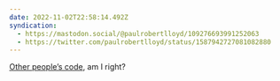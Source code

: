 ```yaml
---
date: 2022-11-02T22:58:14.492Z
syndication:
  - https://mastodon.social/@paulrobertlloyd/109276693991252063
  - https://twitter.com/paulrobertlloyd/status/1587942727081082880
---
```

[Other people’s code](https://github.com/getindiekit/indiekit/pull/490), am I right?
